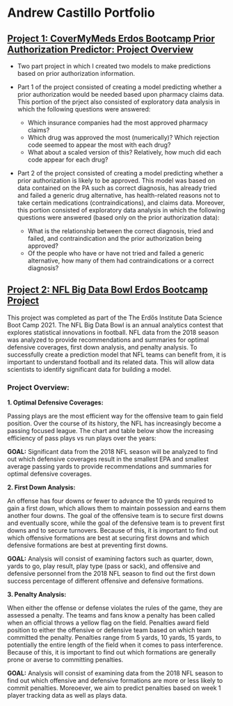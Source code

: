 # Andrew Castillo Portfolio 

## [Project 1: CoverMyMeds Erdos Bootcamp Prior Authorization Predictor: Project Overview](https://github.com/azcastillo/covermymeds_project)
* Two part project in which I created two models to make predictions based on prior authorization information. 

* Part 1 of the project consisted of creating a model predicting whether a prior authorization would be needed based upon pharmacy claims data. This portion of the prject also consisted of exploratory data analysis in which the following questions were answered: 

  * Which insurance companies had the most approved pharmacy claims? 
  * Which drug was approved the most (numerically)? Which rejection code seemed to appear the most with each drug? 
  * What about a scaled version of this? Relatively, how much did each code appear for each drug?

* Part 2 of the project consisted of creating a model predicting whether a prior authorization is likely to be approved. This model was based on data contained on the PA such as correct diagnosis, has already tried and failed a generic drug alternative, has health-related reasons not to take certain medications (contraindications), and claims data. Moreover, this portion consisted of exploratory data analysis in which the following questions were answered (based only on the prior authorization data): 

  * What is the relationship between the correct diagnosis, tried and failed, and contraindication and the prior authorization being approved? 
  * Of the people who have or have not tried and failed a generic alternative, how many of them had contraindications or a correct diagnosis? 

## [Project 2: NFL Big Data Bowl Erdos Bootcamp Project](https://github.com/azcastillo/erdos2021_nfl_predmodel)

This project was completed as part of the The Erdős Institute Data Science Boot Camp 2021. The NFL Big Data Bowl is an annual analytics contest that explores statistical innovations in football. NFL data from the 2018 season was analyzed to provide recommendations and summaries for optimal defensive coverages, first down analysis, and penalty analysis. To successfully create a prediction model that NFL teams can benefit from, it is important to understand football and its related data. This will allow data scientists to identify significant data for building a model.    

### Project Overview:

**1. Optimal Defensive Coverages:**

Passing plays are the most efficient way for the offensive team to gain field position. Over the course of its history, the NFL has increasingly become a passing focused league. The chart and table below show the increasing efficiency of pass plays vs run plays over the years:

**GOAL:** Significant data from the 2018 NFL season will be analyzed to find out which defensive coverages result in the smallest EPA and smallest average passing yards to provide recommendations and summaries for optimal defensive coverages.


**2. First Down Analysis:**

An offense has four downs or fewer to advance the 10 yards required to gain a first down, which allows them to maintain possession and earns them another four downs. The goal of the offensive team is to secure first downs and eventually score, while the goal of the defensive team is to prevent first downs and to secure turnovers. Because of this, it is important to find out which offensive formations are best at securing first downs and which defensive formations are best at preventing first downs.

**GOAL:** Analysis will consist of examining factors such as quarter, down, yards to go, play result, play type (pass or sack), and offensive and defensive personnel from the 2018 NFL season to find out the first down success percentage of different offensive and defensive formations. 

**3. Penalty Analysis:**

When either the offense or defense violates the rules of the game, they are assessed a penalty. The teams and fans know a penalty has been called when an official throws a yellow flag on the field. Penalties award field position to either the offensive or defensive team based on which team committed the penalty. Penalties range from 5 yards, 10 yards, 15 yards, to potentially the entire length of the field when it comes to pass interference. Because of this, it is important to find out which formations are generally prone or averse to committing penalties. 

**GOAL:** Analysis will consist of examining data from the 2018 NFL season to find out which offensive and defensive formations are more or less likely to commit penalties. Moreoever, we aim to predict penalties based on week 1 player tracking data as well as plays data.

